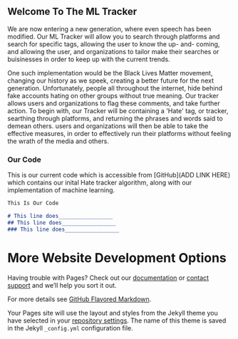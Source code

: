 ## Welcome To The ML Tracker

We are now entering a new generation, where even speech has been modified. Our ML Tracker will allow you to search through platforms and search for specific tags, allowing the user to know the up- and- coming, and allowing the user, and organizations to tailor make their searches or buisinesses in order to keep up with the current trends.

One such implementation would be the Black Lives Matter movement, changing our history as we speek, creating a better future for the next generation. Unfortunately, people all throughout the internet, hide behind fake accounts hating on other groups without true meaning. Our tracker allows users and organizations to flag these comments, and take further action. To begin with, our Tracker will be containing a 'Hate' tag, or tracker, searthing through platforms, and returning the phrases and words said to demean others. users and organizations will then be able to take the effective measures, in order to effectively run their platforms without feeling the wrath of the media and others.


### Our Code

This is our current code which is accessible from [GitHub](ADD LINK HERE) which contains our inital Hate tracker algorithm, along with our implementation of machine learning.

```markdown
This Is Our Code

# This line does_________________
## This line does_________________
### This line does_________________

```
# More Website Development Options
Having trouble with Pages? Check out our [documentation](https://help.github.com/categories/github-pages-basics/) or [contact support](https://github.com/contact) and we’ll help you sort it out.

For more details see [GitHub Flavored Markdown](https://guides.github.com/features/mastering-markdown/).

Your Pages site will use the layout and styles from the Jekyll theme you have selected in your [repository settings](https://github.com/ML-Hate-Tracker/ml-hate-tracker/settings). The name of this theme is saved in the Jekyll `_config.yml` configuration file.
